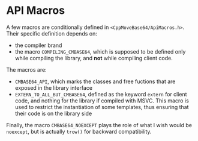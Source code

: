 # API Macros

A few macros are conditionally defined in `<CppMoveBase64/ApiMacros.h>`. Their specific definition depends on:
+ the compiler brand
+ the macro `COMPILING_CMBASE64`, which is supposed to be defined only while compiling the library, and **not** while compiling client code.

The macros are:
* `CMBASE64_API`, which marks the classes and free fuctions that are exposed in the library interface
* `EXTERN_TO_ALL_BUT_CMBASE64`, defined as the keyword `extern` for client code, and nothing for the library if compiled with MSVC. This macro is used to restrict the instantiation of some templates, thus ensuring that their code is on the library side

Finally, the macro `CMBASE64_NOEXCEPT` plays the role of what I wish would be `noexcept`, but is actually `trow()` for backward compatibility.
